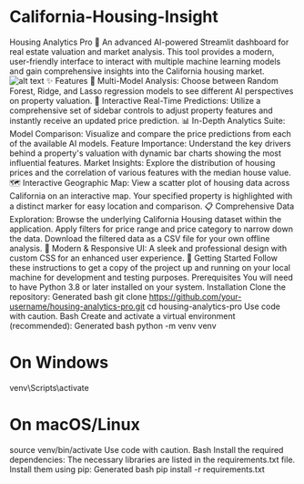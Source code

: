 # California-Housing-Insight
Housing Analytics Pro 🏡
An advanced AI-powered Streamlit dashboard for real estate valuation and market analysis. This tool provides a modern, user-friendly interface to interact with multiple machine learning models and gain comprehensive insights into the California housing market.
![alt text](https://storage.googleapis.com/gweb-cloud-media-supporting-images/Generative_AI_House_Price_Predictor.gif)
✨ Features
🤖 Multi-Model Analysis: Choose between Random Forest, Ridge, and Lasso regression models to see different AI perspectives on property valuation.
🔮 Interactive Real-Time Predictions: Utilize a comprehensive set of sidebar controls to adjust property features and instantly receive an updated price prediction.
📊 In-Depth Analytics Suite:
Model Comparison: Visualize and compare the price predictions from each of the available AI models.
Feature Importance: Understand the key drivers behind a property's valuation with dynamic bar charts showing the most influential features.
Market Insights: Explore the distribution of housing prices and the correlation of various features with the median house value.
🗺️ Interactive Geographic Map:
View a scatter plot of housing data across California on an interactive map.
Your specified property is highlighted with a distinct marker for easy location and comparison.
📋 Comprehensive Data Exploration:
Browse the underlying California Housing dataset within the application.
Apply filters for price range and price category to narrow down the data.
Download the filtered data as a CSV file for your own offline analysis.
🎨 Modern & Responsive UI: A sleek and professional design with custom CSS for an enhanced user experience.
🚀 Getting Started
Follow these instructions to get a copy of the project up and running on your local machine for development and testing purposes.
Prerequisites
You will need to have Python 3.8 or later installed on your system.
Installation
Clone the repository:
Generated bash
git clone https://github.com/your-username/housing-analytics-pro.git
cd housing-analytics-pro
Use code with caution.
Bash
Create and activate a virtual environment (recommended):
Generated bash
python -m venv venv
# On Windows
venv\Scripts\activate
# On macOS/Linux
source venv/bin/activate
Use code with caution.
Bash
Install the required dependencies:
The necessary libraries are listed in the requirements.txt file. Install them using pip:
Generated bash
pip install -r requirements.txt

